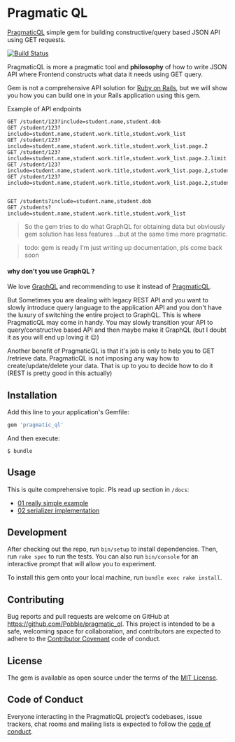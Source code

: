 # Pragmatic QL

[PragmaticQL](https://github.com/Pobble/pragmatic_ql) simple gem for building constructive/query based JSON API using GET requests.

[![Build Status](https://travis-ci.org/Pobble/pragmatic_ql.svg?branch=master)](https://travis-ci.org/Pobble/pragmatic_ql)

PragmaticQL is more a pragmatic tool and **philosophy** of how to write JSON API where
Frontend constructs what data it needs using GET query.

Gem is not a comprehensive API solution for [Ruby on Rails](https://rubyonrails.org), but we will show you how you
can build one in your Rails application using this gem.


Example of API endpoints

```
GET /student/123?include=student.name,student.dob
GET /student/123?include=student.name,student.work.title,student.work_list
GET /student/123?include=student.name,student.work.title,student.work_list.page.2
GET /student/123?include=student.name,student.work.title,student.work_list.page.2.limit.10
GET /student/123?include=student.name,student.work.title,student.work_list.page.2,student.work_list.limit.10
GET /student/123?include=student.name,student.work.title,student.work_list.page.2,student.work_list.limit.10,student.work_list.order.desc


GET /students?include=student.name,student.dob
GET /students?include=student.name,student.work.title,student.work_list

```

> So the gem tries to do what GraphQL for obtaining data but obviously gem solution has less features ...but at the same time more pragmatic.


> todo:  gem is ready I'm just writing up documentation, pls come back
> soon


#### why don't you use GraphQL ?

We love [GraphQL](https://graphql.org) and recommending to use it
instead of [PragmaticQL](https://github.com/Pobble/pragmatic_ql). 

But Sometimes you are dealing with legacy REST API and you want to slowly
introduce query language to the application API and you don't have the luxury of switching
the entire project to GraphQL. This is where PragmaticQL may come in handy.
You may slowly transition your API to query/constructive based API and then maybe
make it GraphQL (but I doubt it as you will end up loving it :wink:)

Another benefit of PragmaticQL is that it's job is only to help you to GET
/retrieve data. PragmaticQL is not imposing any way how to
create/update/delete your data. That is up to you to decide how to do it
(REST is pretty good in this actually)


## Installation

Add this line to your application's Gemfile:

```ruby
gem 'pragmatic_ql'
```

And then execute:

    $ bundle

## Usage

This is quite comprehensive topic. Pls read up section in `/docs`:

* [01 really simple example](https://github.com/Pobble/pragmatic_ql/blob/master/docs/01_stupid_simple_implementation.md)
* [02 serializer implementation](https://github.com/Pobble/pragmatic_ql/blob/master/docs/02_serializer_example.md)



## Development

After checking out the repo, run `bin/setup` to install dependencies. Then, run `rake spec` to run the tests. You can also run `bin/console` for an interactive prompt that will allow you to experiment.

To install this gem onto your local machine, run `bundle exec rake install`.


## Contributing

Bug reports and pull requests are welcome on GitHub at https://github.com/Pobble/pragmatic_ql. This project is intended to be a safe, welcoming space for collaboration, and contributors are expected to adhere to the [Contributor Covenant](http://contributor-covenant.org) code of conduct.

## License

The gem is available as open source under the terms of the [MIT License](https://opensource.org/licenses/MIT).

## Code of Conduct

Everyone interacting in the PragmaticQL project’s codebases, issue trackers, chat rooms and mailing lists is expected to follow the [code of conduct](https://github.com/Pobble/pragmatic_ql/blob/master/CODE_OF_CONDUCT.md).
